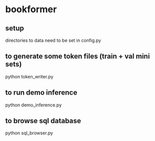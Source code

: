 # bookformer

## setup

directories to data need to be set in config.py 

## to generate some token files (train + val mini sets)

python token_writer.py

## to run demo inference

python demo_inference.py

## to browse sql database

python sql_browser.py